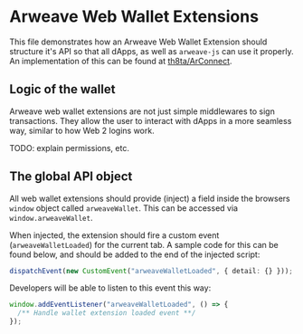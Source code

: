 # Arweave Web Wallet Extensions

This file demonstrates how an Arweave Web Wallet Extension should structure it's API so that all dApps, as well as `arweave-js` can use it properly. An implementation of this can be found at [th8ta/ArConnect](https://github.com/th8ta/ArConnect).

## Logic of the wallet

Arweave web wallet extensions are not just simple middlewares to sign transactions. They allow the user to interact with dApps in a more seamless way, similar to how Web 2 logins work.

TODO: explain permissions, etc.

## The global API object

All web wallet extensions should provide (inject) a field inside the browsers `window` object called `arweaveWallet`. This can be accessed via `window.arweaveWallet`. 

When injected, the extension should fire a custom event (`arweaveWalletLoaded`) for the current tab. A sample code for this can be found below, and should be added to the end of the injected script:

```ts
dispatchEvent(new CustomEvent("arweaveWalletLoaded", { detail: {} }));
```

Developers will be able to listen to this event this way:

```ts
window.addEventListener("arweaveWalletLoaded", () => {
  /** Handle wallet extension loaded event **/
});
```
